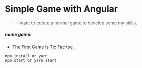 # Simple Game with Angular

> I want to create a normal game to develop some my skills.

##### name game:

- [The First Game is Tic Tac toe.](https://simplegamewithangular.firebaseapp.com/#/ox)

```
npm install or yarn
npm start or yarn start

```
